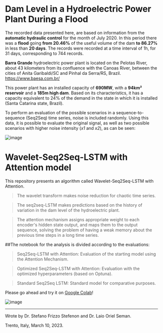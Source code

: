 # Dam Level in a Hydroelectric Power Plant During a Flood

The recorded data presented here, are based on information from the **automatic hydraulic control** for the month of July 2020. 
In this period there was a **flood** going **from 20.46%** of the useful volume of the dam **to 86.27%** in less than **20 days**. 
The records were recorded at a time interval of 1h, for 31 days, corresponding to 744 records.

**Barra Grande** hydroelectric power plant is located on the Pelotas River, about 43 kilometers from its confluence with the Canoas River, between the cities of Anita Garibaldi/SC and Pinhal da Serra/RS, Brazil.
https://www.baesa.com.br/

This power plant has an installed capacity of **690MW**, with a **94km² reservoir** and a **185m high dam**. Based on its characteristics, it has a capacity equivalent to 24% of the demand in the state in which it is installed (Santa Catarina state, Brazil).

To perform an evaluation of the possible scenarios in a sequence-to-sequence (Seq2Seq) time series, noise is included randomly. Using this data, it is possible to evaluate the original signal, as well as two possible scenarios with higher noise intensity (_x1_ and _x2_), as can be seen:

![image](https://user-images.githubusercontent.com/88292916/223682256-2f7cdd30-353a-42bc-9690-ee0f4be755e6.png)

# Wavelet-Seq2Seq-LSTM with Attention model

This repository presents an algorithm called Wavelet-Seq2Seq-LSTM with Attention.

> The wavelet transform makes noise reduction for chaotic time series.

> The seq2seq-LSTM makes predictions based on the history of variation in the dam level of the hydroelectric plant.

> The attention mechanism assigns appropriate weight to each encoder's hidden state output, and maps them to the output sequence, solving the problem of having a weak memory about the previous time steps in a long time series.

##The notebook for the analysis is divided according to the evaluations:

> Seq2Seq-LSTM with Attention: Evaluation of the starting model using the Attention Mechanism.

> Optimized Seq2Seq-LSTM with Attention: Evaluation with the optimized hyperparameters (based on Optuna).

> Standard Seq2Seq LSTM: Standard model for comparative purposes.

Please go ahead and try it on [Google Colab](https://colab.research.google.com/github/SFStefenon/EWT-Seq2Seq-LSTM-Attention/blob/main/EWT_Seq2Seq_LSTM_Attention.ipynb)!

![image](https://user-images.githubusercontent.com/88292916/223674069-708ecf87-0bac-4abe-a16c-df7b05013a0f.png)

---

Wrote by Dr. Stefano Frizzo Stefenon and Dr. Laio Oriel Seman.

Trento, Italy, March 10, 2023.

